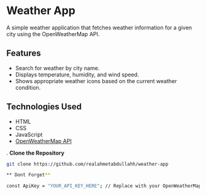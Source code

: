 
# Weather App

A simple weather application that fetches weather information for a given city using the OpenWeatherMap API.

## Features

- Search for weather by city name.
- Displays temperature, humidity, and wind speed.
- Shows appropriate weather icons based on the current weather condition.

## Technologies Used

- HTML
- CSS
- JavaScript
- [OpenWeatherMap API](https://openweathermap.org/api)

. **Clone the Repository**

   ```bash
   git clone https://github.com/realahmetabdullahh/weather-app

   ** Dont Forget**

const ApiKey = "YOUR_API_KEY_HERE"; // Replace with your OpenWeatherMap API key
